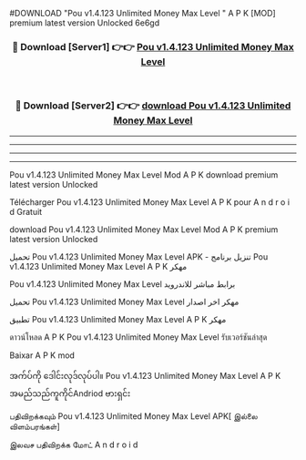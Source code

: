 #DOWNLOAD "Pou v1.4.123 Unlimited Money Max Level " A P K [MOD] premium latest version Unlocked 6e6gd 



<div align="center">

<h3>🔴 Download [Server1] 👉👉 <a href="https://apkdownload12.web.app/?title=Pou v1.4.123 Unlimited Money Max Level ">Pou v1.4.123 Unlimited Money Max Level  </a></h3><br>

<h3>🔴 Download [Server2] 👉👉 <a href="https://apkdownload12.web.app/?title=Pou v1.4.123 Unlimited Money Max Level ">download Pou v1.4.123 Unlimited Money Max Level  </a></h3>
</div>


----------------------------------------------------------

----------------------------------------------------------

----------------------------------------------------------

----------------------------------------------------------


Pou v1.4.123 Unlimited Money Max Level  Mod A P K download premium latest version Unlocked

Télécharger  Pou v1.4.123 Unlimited Money Max Level  A P K pour A n d r o i d Gratuit

download Pou v1.4.123 Unlimited Money Max Level  Mod A P K premium latest version Unlocked

تحميل Pou v1.4.123 Unlimited Money Max Level  APK - تنزيل برنامج Pou v1.4.123 Unlimited Money Max Level  A P K مهكر

Pou v1.4.123 Unlimited Money Max Level  برابط مباشر للاندرويد

تحميل Pou v1.4.123 Unlimited Money Max Level  مهكر اخر اصدار

تطبيق Pou v1.4.123 Unlimited Money Max Level  A P K مهكر

ดาวน์โหลด A P K Pou v1.4.123 Unlimited Money Max Level  รับเวอร์ชันล่าสุด

Baixar A P K mod

အက်ပ်ကို ဒေါင်းလုဒ်လုပ်ပါ။ Pou v1.4.123 Unlimited Money Max Level  A P K အမည်သည်ကူကိုင်Andriod ဗားရှင်း

பதிவிறக்கவும் Pou v1.4.123 Unlimited Money Max Level  APK[ இல்லை விளம்பரங்கள்] 
 
இலவச பதிவிறக்க மோட் A n d r o i d



